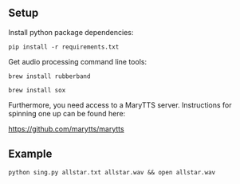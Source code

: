 ## Setup

Install python package dependencies:

`pip install -r requirements.txt`

Get audio processing command line tools:

`brew install rubberband`

`brew install sox`

Furthermore, you need access to a MaryTTS server. Instructions for spinning one up can be found here:

https://github.com/marytts/marytts

## Example
`python sing.py allstar.txt allstar.wav && open allstar.wav`
